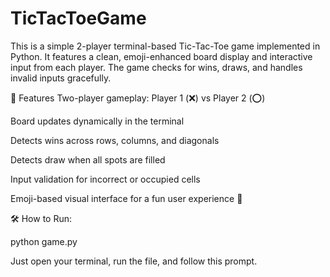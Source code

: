# TicTacToeGame
This is a simple 2-player terminal-based Tic-Tac-Toe game implemented in Python. It features a clean, emoji-enhanced board display and interactive input from each player. The game checks for wins, draws, and handles invalid inputs gracefully.

🔹 Features
Two-player gameplay: Player 1 (❌) vs Player 2 (⭕)

Board updates dynamically in the terminal

Detects wins across rows, columns, and diagonals

Detects draw when all spots are filled

Input validation for incorrect or occupied cells

Emoji-based visual interface for a fun user experience 🎉

🛠️ How to Run:

python game.py

Just open your terminal, run the file, and follow this prompt.


